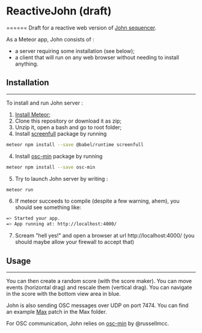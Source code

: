 # ReactiveJohn (draft)
======
Draft for a reactive web version of [John sequencer](http://vincentgoudard.com/john/).

As a Meteor app, John consists of :
- a server requiring some installation (see below);
- a client that will run on any web browser without needing to install anything.


## Installation
------
To install and run John server :

1. [Install Meteor](https://www.meteor.com/install);
2. Clone this repository or download it as zip;
3. Unzip it, open a bash and go to root folder;
3. Install [screenfull](https://www.npmjs.com/package/screenfull) package by running
```Bash
meteor npm install --save @babel/runtime screenfull
```
4. Install [osc-min](https://www.npmjs.com/package/osc-min) package by running
```Bash
meteor npm install --save osc-min
```
5. Try to launch John server by writing :
```Bash
meteor run
```
6. If meteor succeeds to compile (despite a few warning, ahem), you should see something like:
```Bash
=> Started your app.
=> App running at: http://localhost:4000/
```
7. Scream "hell yes!" and open a browser at url http://localhost:4000/ (you should maybe allow your firewall to accept that)


## Usage
------
You can then create a random score (with the score maker).
You can move events (horizontal drag) and rescale them (vertical drag).
You can navigate in the score with the bottom view area in blue.

John is also sending OSC messages over UDP on port 7474.
You can find an example [Max](http://cycling74.com/) patch in the Max folder.

For OSC communication, John relies on [osc-min](https://github.com/russellmcc/node-osc-min) by @russellmcc.
